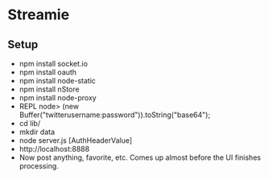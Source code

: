 # Streamie #


## Setup ##

* npm install socket.io 
* npm install oauth
* npm install node-static 
* npm install nStore
* npm install node-proxy
* REPL node> (new Buffer("twitterusername:password")).toString("base64");
* cd lib/
* mkdir data
* node server.js [AuthHeaderValue]
* http://localhost:8888
* Now post anything, favorite, etc. Comes up almost before the UI finishes processing.


